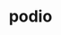 ---
title: "podio"
layout: cache
categories: [package, develop]
meta: {"compilers": ["gcc@11.4.0"], "num_specs": 10, "num_specs_by_stack": {"hep": 10, "root": 10}, "oss": ["ubuntu22.04"], "platforms": ["linux"], "stacks": ["hep", "root"], "targets": ["x86_64_v3"], "versions": ["1.2"]}
spec_details: [{"compiler": "gcc@11.4.0", "hash": "2i6k5mxtk6v27ppgse57ynnin4ez2frh", "os": "ubuntu22.04", "platform": "linux", "size": "-", "stacks": ["hep", "root"], "target": "x86_64_v3", "variants": ["build_system=cmake", "build_type=Release", "cxxstd=20", "~datasource", "generator=make", "~ipo", "+rntuple", "+sio"], "versions": ["1.2"]}, {"compiler": "gcc@11.4.0", "hash": "4cpztoqwo2l7u46v4xleo7rttobz7tdu", "os": "ubuntu22.04", "platform": "linux", "size": "-", "stacks": ["hep", "root"], "target": "x86_64_v3", "variants": ["build_system=cmake", "build_type=Release", "cxxstd=20", "~datasource", "generator=make", "~ipo", "+rntuple", "+sio"], "versions": ["1.2"]}, {"compiler": "gcc@11.4.0", "hash": "cepqfg5gulaxa6h35y5mhjau367jlnwx", "os": "ubuntu22.04", "platform": "linux", "size": "-", "stacks": ["hep", "root"], "target": "x86_64_v3", "variants": ["build_system=cmake", "build_type=Release", "cxxstd=20", "~datasource", "generator=make", "~ipo", "+rntuple", "+sio"], "versions": ["1.2"]}, {"compiler": "gcc@11.4.0", "hash": "exwaj2yumsqxhys22xzu476256atk3gx", "os": "ubuntu22.04", "platform": "linux", "size": "-", "stacks": ["hep", "root"], "target": "x86_64_v3", "variants": ["build_system=cmake", "build_type=Release", "cxxstd=20", "~datasource", "generator=make", "~ipo", "+rntuple", "+sio"], "versions": ["1.2"]}, {"compiler": "gcc@11.4.0", "hash": "j7iwv7o7uvkcf2qbmyksdfgsbqg5osvi", "os": "ubuntu22.04", "platform": "linux", "size": "-", "stacks": ["hep", "root"], "target": "x86_64_v3", "variants": ["build_system=cmake", "build_type=Release", "cxxstd=20", "~datasource", "generator=make", "~ipo", "+rntuple", "+sio"], "versions": ["1.2"]}, {"compiler": "gcc@11.4.0", "hash": "ozqr3xowdsybubskcdkoqfydayxv64iv", "os": "ubuntu22.04", "platform": "linux", "size": "-", "stacks": ["hep", "root"], "target": "x86_64_v3", "variants": ["build_system=cmake", "build_type=Release", "cxxstd=20", "~datasource", "generator=make", "~ipo", "+rntuple", "+sio"], "versions": ["1.2"]}, {"compiler": "gcc@11.4.0", "hash": "pz42nry5ep4ccnyivfuejmjer7rt54zz", "os": "ubuntu22.04", "platform": "linux", "size": "-", "stacks": ["hep", "root"], "target": "x86_64_v3", "variants": ["build_system=cmake", "build_type=Release", "cxxstd=20", "~datasource", "generator=make", "~ipo", "+rntuple", "+sio"], "versions": ["1.2"]}, {"compiler": "gcc@11.4.0", "hash": "qauuppnturymtvanie7b3bzxv7pkqbxn", "os": "ubuntu22.04", "platform": "linux", "size": "-", "stacks": ["hep", "root"], "target": "x86_64_v3", "variants": ["build_system=cmake", "build_type=Release", "cxxstd=20", "~datasource", "generator=make", "~ipo", "+rntuple", "+sio"], "versions": ["1.2"]}, {"compiler": "gcc@11.4.0", "hash": "vtsaimsvwxstgb5j4ant2o23aq3pgttc", "os": "ubuntu22.04", "platform": "linux", "size": "-", "stacks": ["hep", "root"], "target": "x86_64_v3", "variants": ["build_system=cmake", "build_type=Release", "cxxstd=20", "~datasource", "generator=make", "~ipo", "+rntuple", "+sio"], "versions": ["1.2"]}, {"compiler": "gcc@11.4.0", "hash": "wdyvioh7zb4fn2hgsop6e3ai6zidyxyv", "os": "ubuntu22.04", "platform": "linux", "size": "-", "stacks": ["hep", "root"], "target": "x86_64_v3", "variants": ["build_system=cmake", "build_type=Release", "cxxstd=20", "~datasource", "generator=make", "~ipo", "+rntuple", "+sio"], "versions": ["1.2"]}]
---